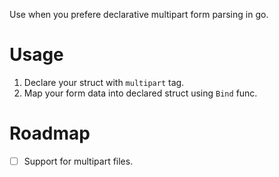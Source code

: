 Use when you prefere declarative multipart form parsing in go.

# Usage
1. Declare your struct with `multipart` tag.
2. Map your form data into declared struct using `Bind` func.

# Roadmap
- [ ] Support for multipart files.
